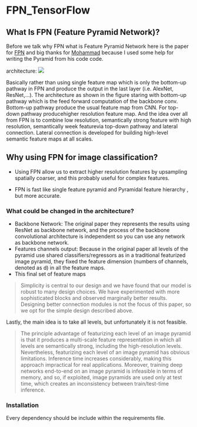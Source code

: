 # FPN_TensorFlow

## What Is FPN (Feature Pyramid Network)?
Before we talk why FPN what is Feature Pyramid Network here is the paper for [FPN](https://arxiv.org/abs/1612.03144v2) and big thanks for [Mohammad](https://www.medrxiv.org/content/early/2020/06/12/2020.06.08.20121541) because I used some help for writing the Pyramid from his code code.

architecture: ![](https://cdn-images-1.medium.com/max/1000/1*D_EAjMnlR9v4LqHhEYZJLg.png)

Basically rather than using single feature map which is only the bottom-up pathway in FPN and produce the output in the last layer (i.e. AlexNet, ResNet,...). The architecture as shown in the figure staring with bottom-up pathway which is the feed forward computation of the backbone conv. Bottom-up pathway produce the usual feature map from CNN. For top-down pathway producehigher resolution feature map.  And the idea over all from FPN is to combine low resolution, semantically strong feature with high resolution, semantically week featurevia  top-down  pathway  and  lateral  connection.   Lateral  connection  is  developed  for building high-level semantic feature maps at all scales. 

## Why using FPN for image classification?


- Using FPN allow us to extract higher resolution features by upsampling spatially coarser, and this       probably useful for complex features.  

- FPN is fast like single feature pyramid and Pyramidal feature hierarchy , but more accurate.


### What could be changed in the architecture?

- Backbone Network: The original paper they represents the results using ResNet as backbone network, and the process of the backbone convolutional architecture is independent so you can use any network as backbone network.
- Features channels output: Because in the original paper all levels of the pyramid use shared classifiers/regressors as in a traditional featurized image pyramid,
they fixed the feature dimension (numbers of channels, denoted as d) in all the feature maps.
- This final set of feature maps    

> Simplicity is central to our design and we have found that
> our model is robust to many design choices. We have experimented with more sophisticated blocks and observed
marginally better results. Designing better connection modules is not the focus of this paper, so we opt for the simple design described above.

Lastly, the main idea is to take all levels, but unfortunately it is not feasible.

> The principle advantage of featurizing each level of an image pyramid is that it produces
a multi-scale feature representation in which all levels are
semantically strong, including the high-resolution levels.
Nevertheless, featurizing each level of an image pyramid has obvious limitations. Inference time increases considerably, making this approach
impractical for real applications. Moreover, training deep networks end-to-end on an image pyramid is infeasible in
terms of memory, and so, if exploited, image pyramids are
used only at test time, which creates an
inconsistency between train/test-time inference.

### Installation
Every dependency should be include within the requirements file.
